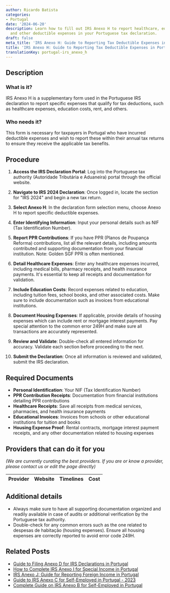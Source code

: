 ```yaml
---
author: Ricardo Batista
categories:
- Portugal
date: '2024-06-20'
description: Learn how to fill out IRS Anexo H to report healthcare, education, rent,
  and other deductible expenses in your Portuguese tax declaration.
draft: false
meta_title: 'IRS Anexo H: Guide to Reporting Tax Deductible Expenses in Portugal'
title: 'IRS Anexo H: Guide to Reporting Tax Deductible Expenses in Portugal'
translationKey: portugal-irs_anexo_h
---
```





## Description
### What is it?
IRS Anexo H is a supplementary form used in the Portuguese IRS declaration to report specific expenses that qualify for tax deductions, such as healthcare expenses, education costs, rent, and others.

### Who needs it?
This form is necessary for taxpayers in Portugal who have incurred deductible expenses and wish to report these within their annual tax returns to ensure they receive the applicable tax benefits. 

## Procedure
1. **Access the IRS Declaration Portal**: Log into the Portuguese tax authority (Autoridade Tributária e Aduaneira) portal through the official website.

2. **Navigate to IRS 2024 Declaration**: Once logged in, locate the section for "IRS 2024" and begin a new tax return.

3. **Select Anexo H**: In the declaration form selection menu, choose Anexo H to report specific deductible expenses.

4. **Enter Identifying Information**: Input your personal details such as NIF (Tax Identification Number).

5. **Report PPR Contributions**: If you have PPR (Planos de Poupança Reforma) contributions, list all the relevant details, including amounts contributed and supporting documentation from your financial institution. Note: Golden SGF PPR is often mentioned.

6. **Detail Healthcare Expenses**: Enter any healthcare expenses incurred, including medical bills, pharmacy receipts, and health insurance payments. It's essential to keep all receipts and documentation for validation.

7. **Include Education Costs**: Record expenses related to education, including tuition fees, school books, and other associated costs. Make sure to include documentation such as invoices from educational institutions.

8. **Document Housing Expenses**: If applicable, provide details of housing expenses which can include rent or mortgage interest payments. Pay special attention to the common error 249H and make sure all transactions are accurately represented.

9. **Review and Validate**: Double-check all entered information for accuracy. Validate each section before proceeding to the next.

10. **Submit the Declaration**: Once all information is reviewed and validated, submit the IRS declaration.

## Required Documents
- **Personal Identification**: Your NIF (Tax Identification Number)
- **PPR Contribution Receipts**: Documentation from financial institutions detailing PPR contributions
- **Healthcare Receipts**: Save all receipts from medical services, pharmacies, and health insurance payments
- **Educational Invoices**: Invoices from schools or other educational institutions for tuition and books
- **Housing Expense Proof**: Rental contracts, mortgage interest payment receipts, and any other documentation related to housing expenses

## Providers that can do it for you
_(We are currently curating the best providers. If you are or know a provider, please contact us or edit the page directly)_

| Provider        |     Website     |     Timelines    |       Cost      |
| :-------------: | :-------------: |  :-------------: | :-------------: |

## Additional details
- Always make sure to have all supporting documentation organized and readily available in case of audits or additional verification by the Portuguese tax authority.
- Double-check for any common errors such as the one related to despesas de habitação (housing expenses). Ensure all housing expenses are correctly reported to avoid error code 249H.
## Related Posts

- [Guide to Filing Anexo D for IRS Declarations in Portugal](https://tramitit.com/guides/portugal/irs_anexo_d/)
- [How to Complete IRS Anexo I for Special Income in Portugal](https://tramitit.com/guides/portugal/irs_anexo_i/)
- [IRS Anexo J: Guide for Reporting Foreign Income in Portugal](https://tramitit.com/guides/portugal/irs_anexo_j/)
- [Guide to IRS Anexo C for Self-Employed in Portugal - 2023](https://tramitit.com/guides/portugal/irs_anexo_c/)
- [Complete Guide on IRS Anexo B for Self-Employed in Portugal](https://tramitit.com/guides/portugal/irs_anexo_b/)